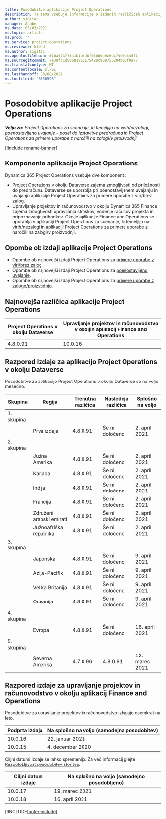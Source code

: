 ```yaml
---
title: Posodobitve aplikacije Project Operations
description: Ta tema vsebuje informacije o izdanih različicah aplikacije Dynamics 365 Project Operations.
author: sigitac
manager: Annbe
ms.date: 03/03/2021
ms.topic: article
ms.prod: ''
ms.service: project-operations
ms.reviewer: kfend
ms.author: sigitac
ms.openlocfilehash: 07ba97377841b1a2d8f96b60a926dc7499e345f1
ms.sourcegitcommit: 7e39fc1d50681850175428c909755204b08f0a77
ms.translationtype: HT
ms.contentlocale: sl-SI
ms.lasthandoff: 03/08/2021
ms.locfileid: "5556598"
---
```

# <a name="project-operations-updates"></a>Posodobitve aplikacije Project Operations

_**Velja za:** Project Operations za scenarije, ki temeljijo na virih/nezalogi, poenostavljeno uvajanje – posel do izstavitve predračuna in Project Operations za primere uporabe z naročili na zalogi/v proizvodnji_

[!include [rename-banner](~/includes/cc-data-platform-banner.md)]

## <a name="project-operations-components"></a>Komponente aplikacije Project Operations

Dynamics 365 Project Operations vsebuje dve komponenti:

- Project Operations v okolju Dataverse zajema zmogljivosti od priložnosti do predračuna. Dataverse se uporablja pri poenostavljenem uvajanju in uvajanju aplikacije Project Operations za primere uporabe z viri/brez zalog.
- Upravljanje projektov in računovodstvo v okolju Dynamics 365 Finance zajema zmogljivosti upravljanja stroškov, vodenje računov projekta in pripoznavanje prihodkov. Okolje aplikacije Finance and Operations se uporablja v aplikaciji Project Operations za scenarije, ki temeljijo na virih/nezalogi in aplikaciji Project Operations za primere uporabe z naročili na zalogi/v proizvodnji.

## <a name="project-operations-release-notes"></a>Opombe ob izdaji aplikacije Project Operations
- Opombe ob najnovejši izdaji Project Operations za [primere uporabe z viri/brez zalog](whats-new-mar-2021-resource-based.md).
- Opombe ob najnovejši izdaji Project Operations za [poenostavljeno uvajanje](../pro/whats-new/whats-new-mar-2021-lite.md).
- Opombe ob najnovejši izdaji Project Operations za [primere uporabe z zalogo/proizvodnjo](../prod-pma/whats-new/whats-new-jan-2021-stocked.md).

## <a name="project-operations-latest-version"></a>Najnovejša različica aplikacije Project Operations

| Project Operations v okolju Dataverse | Upravljanje projektov in računovodstvo v okoljih aplikacij Finance and Operations |
| --- | --- |
| 4.8.0.91 | 10.0.16 |

## <a name="release-schedule-for-project-operations-on-dataverse-environment"></a>Razpored izdaje za aplikacijo Project Operations v okolju Dataverse

Posodobitve za aplikacijo Project Operations v okolju Dataverse so na voljo mesečno. 

| Skupina   | Regija        | Trenutna različica | Naslednja različica | Splošno na voljo |
|-----------|---------------|-----------------|--------------|---------------------|
| 1. skupina |   &nbsp;      |    &nbsp;       | &nbsp;       |      &nbsp;         |
|   &nbsp;  | Prva izdaja |  4.8.0.91       | Še ni določeno     | 2. april 2021           |
| 2. skupina |   &nbsp;      |    &nbsp;       | &nbsp;       |      &nbsp;         |
|   &nbsp;  | Južna Amerika |  4.8.0.91       | Še ni določeno     | 2. april 2021           |
|    &nbsp; | Kanada        |  4.8.0.91       | Še ni določeno     | 2. april 2021           |
|   &nbsp;  | Indija         |  4.8.0.91       | Še ni določeno     | 2. april 2021           |
|   &nbsp;  | Francija         |  4.8.0.91       | Še ni določeno     | 2. april 2021           |
|   &nbsp;  | Združeni arabski emirati         |  4.8.0.91       | Še ni določeno     | 2. april 2021           |
|   &nbsp;  | Južnoafriška republika         |  4.8.0.91       | Še ni določeno     | 2. april 2021           |
| 3. skupina  |      &nbsp;   |     &nbsp;      |     &nbsp;   |      &nbsp;         |
|   &nbsp;  | Japonska         |  4.8.0.91       | Še ni določeno     | 9. april 2021           |
|   &nbsp;  | Azija-Pacifik  |  4.8.0.91       | Še ni določeno     | 9. april 2021           |
|   &nbsp;  | Velika Britanija |  4.8.0.91       | Še ni določeno     | 9. april 2021           |
|   &nbsp;  | Oceanija       |  4.8.0.91       | Še ni določeno     | 9. april 2021           |
| 4. skupina |     &nbsp;    |     &nbsp;      |     &nbsp;   |      &nbsp;         |
|   &nbsp;  | Evropa        |  4.8.0.91       | Še ni določeno     | 16. april 2021           |
| 5. skupina |     &nbsp;    |     &nbsp;      |     &nbsp;   |      &nbsp;         |
|   &nbsp;  | Severna Amerika |  4.7.0.96       | 4.8.0.91     | 12. marec 2021           |

## <a name="release-schedule-for-project-management-and-accounting-in-the-finance-and-operations-apps-environment"></a>Razpored izdaje za upravljanje projektov in računovodstvo v okolju aplikacij Finance and Operations

Posodobitve za upravljanje projektov in računovodstvo izhajajo osemkrat na leto.

| Podprta izdaja | Na splošno na voljo (samodejna posodobitev) |
| --- | --- |
| 10.0.16 | 22. januar 2021 |
| 10.0.15 | 4. december 2020 |


Ciljni datumi izdaje se lahko spremenijo. Za več informacij glejte [Razpoložljivost posodobitev storitve](https://docs.microsoft.com/dynamics365/fin-ops-core/fin-ops/get-started/public-preview-releases?toc=/dynamics365/finance/toc.json).

| Ciljni datum izdaje | Na splošno na voljo (samodejno posodobljeno) |
| --- | --- |
| 10.0.17 | 19. marec 2021 |
| 10.0.18 | 16. april 2021 |


[!INCLUDE[footer-include](../includes/footer-banner.md)]
